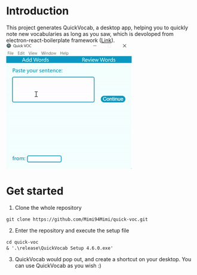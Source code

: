 # Introduction
This project generates QuickVocab, a desktop app, helping you to quickly note new vocabularies as long as you saw, which is devoloped from electron-react-boilerplate framework ([Link](https://github.com/electron-react-boilerplate/electron-react-boilerplate)).  
![image](https://github.com/Mimi94Mimi/quick-voc/blob/main/quick_vocab_intro.gif)
# Get started
1. Clone the whole repository
```
git clone https://github.com/Mimi94Mimi/quick-voc.git
```
2. Enter the repository and execute the setup file
```
cd quick-voc
& '.\release\QuickVocab Setup 4.6.0.exe'
```
3. QuickVocab would pop out, and create a shortcut on your desktop. You can use QuickVocab as you wish :)
